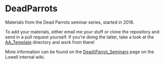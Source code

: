 # DeadParrots
Materials from the Dead Parrots seminar series, started in 2018.

To add your materials, either email me your stuff or clone the repository and
send in a pull request yourself.  If you're doing the latter, take a look at
the [AA\_Template](AA_Template) directory and work from there!

More information can be found on the
[Dead\Parrot\_Seminars](http://wiki.lowell.edu/index.php/Dead_Parrot_Seminars)
page on the Lowell internal wiki.
